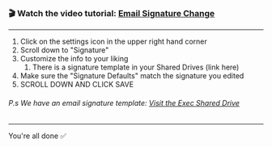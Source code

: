 ### 🎬 Watch the video tutorial: [Email Signature Change](Email%20Signature%20Change.mp4)

---
1. Click on the settings icon in the upper right hand corner
2. Scroll down to "Signature"
3. Customize the info to your liking
	1. There is a signature template in your Shared Drives (link here)
4. Make sure the "Signature Defaults" match the signature you edited
5. SCROLL DOWN AND CLICK SAVE

###### P.s We have an email signature template: [Visit the Exec Shared Drive](https://docs.google.com/document/d/1RLZm2kAiM1k-GmzMZTdq7ae3cuqIeIDKG405j08JXg0/edit?usp=drive_link)

---
You're all done ✅

